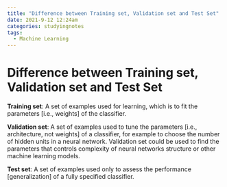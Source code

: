 ```yaml
---
title: "Difference between Training set, Validation set and Test Set"
date: 2021-9-12 12:24am
categories: studyingnotes
tags:
  - Machine Learning
---
```


# Difference between Training set, Validation set and Test Set

**Training set**: A set of examples used for learning, which is to fit the parameters [i.e., weights] of the classifier. 

**Validation set**: A set of examples used to tune the parameters [i.e., architecture, not weights] of a classifier, for example to choose the number of hidden units in a neural network. Validation set could be used to find the parameters that controls complexity of neural networks structure or other machine learning models.

**Test set**: A set of examples used only to assess the performance [generalization] of a fully specified classifier. 

